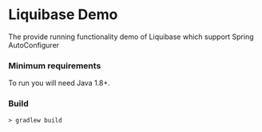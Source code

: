# Liquibase Demo

The provide running functionality demo of Liquibase which support Spring AutoConfigurer

### Minimum requirements
To run you will need Java 1.8+.

### Build

```
> gradlew build
```
